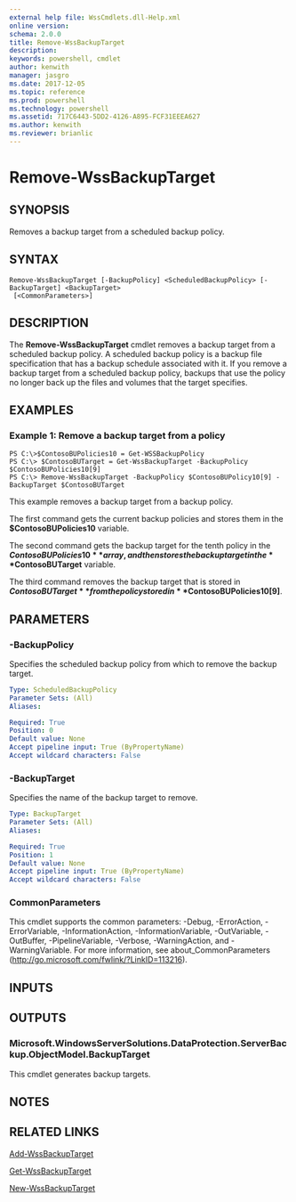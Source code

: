 ```yaml
---
external help file: WssCmdlets.dll-Help.xml
online version: 
schema: 2.0.0
title: Remove-WssBackupTarget
description: 
keywords: powershell, cmdlet
author: kenwith
manager: jasgro
ms.date: 2017-12-05
ms.topic: reference
ms.prod: powershell
ms.technology: powershell
ms.assetid: 717C6443-5DD2-4126-A895-FCF31EEEA627
ms.author: kenwith
ms.reviewer: brianlic
---
```


# Remove-WssBackupTarget

## SYNOPSIS
Removes a backup target from a scheduled backup policy.

## SYNTAX

```
Remove-WssBackupTarget [-BackupPolicy] <ScheduledBackupPolicy> [-BackupTarget] <BackupTarget>
 [<CommonParameters>]
```

## DESCRIPTION
The **Remove-WssBackupTarget** cmdlet removes a backup target from a scheduled backup policy.
A scheduled backup policy is a backup file specification that has a backup schedule associated with it.
If you remove a backup target from a scheduled backup policy, backups that use the policy no longer back up the files and volumes that the target specifies.

## EXAMPLES

### Example 1: Remove a backup target from a policy
```
PS C:\>$ContosoBUPolicies10 = Get-WSSBackupPolicy
PS C:\> $ContosoBUTarget = Get-WssBackupTarget -BackupPolicy $ContosoBUPolicies10[9]
PS C:\> Remove-WssBackupTarget -BackupPolicy $ContosoBUPolicy10[9] -BackupTarget $ContosoBUTarget
```

This example removes a backup target from a backup policy.

The first command gets the current backup policies and stores them in the **$ContosoBUPolicies10** variable.

The second command gets the backup target for the tenth policy in the **$ContosoBUPolicies10** array, and then stores the backup target in the **$ContosoBUTarget** variable.

The third command removes the backup target that is stored in **$ContosoBUTarget** from the policy stored in **$ContosoBUPolicies10\[9\]**.

## PARAMETERS

### -BackupPolicy
Specifies the scheduled backup policy from which to remove the backup target.

```yaml
Type: ScheduledBackupPolicy
Parameter Sets: (All)
Aliases: 

Required: True
Position: 0
Default value: None
Accept pipeline input: True (ByPropertyName)
Accept wildcard characters: False
```

### -BackupTarget
Specifies the name of the backup target to remove.

```yaml
Type: BackupTarget
Parameter Sets: (All)
Aliases: 

Required: True
Position: 1
Default value: None
Accept pipeline input: True (ByPropertyName)
Accept wildcard characters: False
```

### CommonParameters
This cmdlet supports the common parameters: -Debug, -ErrorAction, -ErrorVariable, -InformationAction, -InformationVariable, -OutVariable, -OutBuffer, -PipelineVariable, -Verbose, -WarningAction, and -WarningVariable. For more information, see about_CommonParameters (http://go.microsoft.com/fwlink/?LinkID=113216).

## INPUTS

## OUTPUTS

### Microsoft.WindowsServerSolutions.DataProtection.ServerBackup.ObjectModel.BackupTarget
This cmdlet generates backup targets.

## NOTES

## RELATED LINKS

[Add-WssBackupTarget](./Add-WssBackupTarget.md)

[Get-WssBackupTarget](./Get-WssBackupTarget.md)

[New-WssBackupTarget](./New-WssBackupTarget.md)
